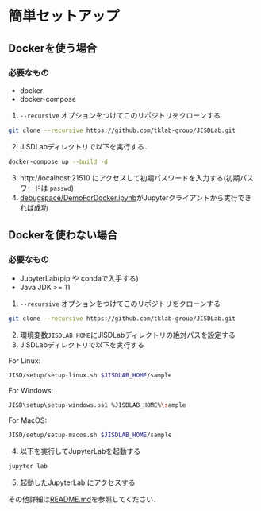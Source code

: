 # 簡単セットアップ
## Dockerを使う場合
### 必要なもの
- docker
- docker-compose

1. `--recursive` オプションをつけてこのリポジトリをクローンする
```sh
git clone --recursive https://github.com/tklab-group/JISDLab.git
```
2. JISDLabディレクトリで以下を実行する．
```sh
docker-compose up --build -d
```
3. http://localhost:21510 にアクセスして初期パスワードを入力する(初期パスワードは `passwd`)
4. [debugspace/DemoForDocker.ipynb](debugspace/DemoForDocker.ipynb)がJupyterクライアントから実行できれば成功

## Dockerを使わない場合
### 必要なもの
- JupyterLab(pip や condaで入手する)
- Java JDK >= 11


1. `--recursive` オプションをつけてこのリポジトリをクローンする
```sh
git clone --recursive https://github.com/tklab-group/JISDLab.git
```
2. 環境変数`JISDLAB_HOME`にJISDLabディレクトリの絶対パスを設定する
3. JISDLabディレクトリで以下を実行する

For Linux:

```bash
JISD/setup/setup-linux.sh $JISDLAB_HOME/sample
```

For Windows:

```bash
JISD\setup\setup-windows.ps1 %JISDLAB_HOME%\sample
```

For MacOS:

```bash
JISD/setup/setup-macos.sh $JISDLAB_HOME/sample
```

4. 以下を実行してJupyterLabを起動する
```sh
jupyter lab
```

5. 起動したJupyterLab にアクセスする

その他詳細は[README.md](README.md)を参照してください．
